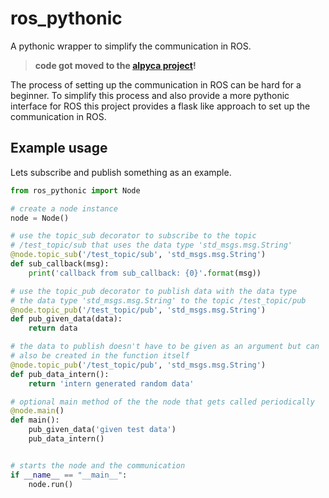 # ros_pythonic

A pythonic wrapper to simplify the communication in ROS.

> __code got moved to the [alpyca project](https://github.com/arturmiller/alpyca)!__


The process of setting up the communication in ROS can be hard for a beginner. To simplify this process and also provide a more pythonic interface for ROS this project provides a flask like approach to set up the communication in ROS.

## Example usage
Lets subscribe and publish something as an example.

```python
from ros_pythonic import Node

# create a node instance
node = Node()

# use the topic_sub decorator to subscribe to the topic
# /test_topic/sub that uses the data type 'std_msgs.msg.String'
@node.topic_sub('/test_topic/sub', 'std_msgs.msg.String')
def sub_callback(msg):
    print('callback from sub_callback: {0}'.format(msg))

# use the topic_pub decorator to publish data with the data type
# the data type 'std_msgs.msg.String' to the topic /test_topic/pub 
@node.topic_pub('/test_topic/pub', 'std_msgs.msg.String')
def pub_given_data(data):
    return data

# the data to publish doesn't have to be given as an argument but can
# also be created in the function itself
@node.topic_pub('/test_topic/pub', 'std_msgs.msg.String')
def pub_data_intern():
    return 'intern generated random data'

# optional main method of the the node that gets called periodically
@node.main()
def main():
    pub_given_data('given test data')
    pub_data_intern()


# starts the node and the communication
if __name__ == "__main__":
    node.run()
```
 
